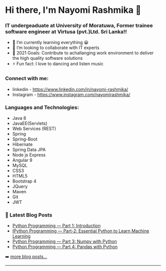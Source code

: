 # Hi there, I'm Nayomi Rashmika 👋


### IT undergeaduate at University of Moratuwa, Former trainee software engineer at Virtusa (pvt.)Ltd. Sri Lanka!!

- 🌱 I’m currently learning everything 😀
- 👯 I’m looking to collaborate with IT experts
- 🥅 2021 Goals: Contribute to achallanging work environment to deliver the high quality software solutions
- ⚡ Fun fact: I love to dancing and listen music

### Connect with me:

* linkedin - https://www.linkedin.com/in/nayomi-rashmika/
* Instagram - https://www.instagram.com/nayomirashmika/

### Languages and Technologies:

* Java 8 
* JavaEE(Servlets) 
* Web Services (REST)
* Spring
* Spring-Boot
* Hibernate
* Spring Data JPA
* Node js Express
* Angular 9
* MySQL
* CSS3 
* HTML5
* Bootstrap 4
* JQuery
* Maven
* Git
* JWT

### 📕 Latest Blog Posts

<!-- BLOG-POST-LIST:START -->
- [Python Programming — Part 1: Introduction](https://medium.com/@nayomirashmika/python-programming-part-1-introduction-7650793fee45)
- [lPython Programming — Part-2: Essential Python to Learn Machine Learning](https://medium.com/analytics-vidhya/python-programming-part-2-essential-python-to-learn-machine-learning-fdca89bf26f2)
- [Python Programming — Part 3: Numpy with Python](https://medium.com/analytics-vidhya/python-programming-part-2-numpy-with-python-790d9e10bfff)
- [Python Programming — Part 4: Pandas with Python](https://medium.com/analytics-vidhya/python-programming-part-4-pandas-with-python-947871ceb868)

<!-- BLOG-POST-LIST:END -->

➡️ [more blog posts...](https://medium.com/@nayomirashmika)

---

